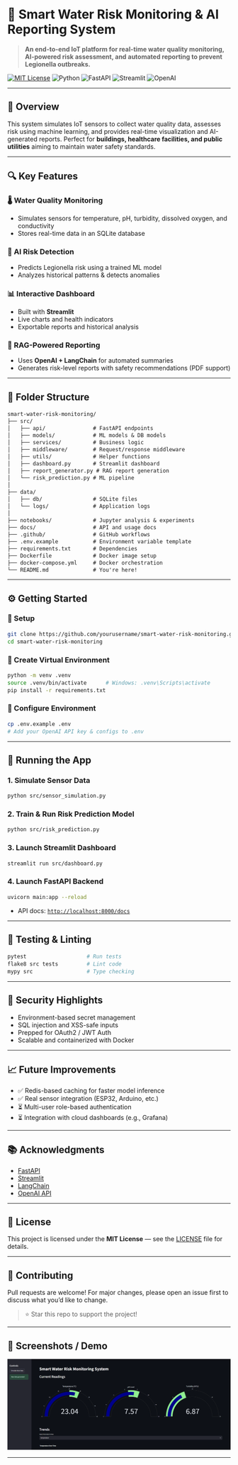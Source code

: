 # 🚰 Smart Water Risk Monitoring & AI Reporting System

> **An end-to-end IoT platform for real-time water quality monitoring, AI-powered risk assessment, and automated reporting to prevent Legionella outbreaks.**

[![MIT License](https://img.shields.io/badge/license-MIT-yellow.svg)](LICENSE)
![Python](https://img.shields.io/badge/python-3.10%2B-blue.svg)
![FastAPI](https://img.shields.io/badge/framework-FastAPI-green.svg)
![Streamlit](https://img.shields.io/badge/visualization-Streamlit-orange.svg)
![OpenAI](https://img.shields.io/badge/AI-OpenAI-purple.svg)

---

## 🧠 Overview

This system simulates IoT sensors to collect water quality data, assesses risk using machine learning, and provides real-time visualization and AI-generated reports.
Perfect for **buildings, healthcare facilities, and public utilities** aiming to maintain water safety standards.

---

## 🔍 Key Features

### 🌡️ Water Quality Monitoring

* Simulates sensors for temperature, pH, turbidity, dissolved oxygen, and conductivity
* Stores real-time data in an SQLite database

### 🧠 AI Risk Detection

* Predicts Legionella risk using a trained ML model
* Analyzes historical patterns & detects anomalies

### 📊 Interactive Dashboard

* Built with **Streamlit**
* Live charts and health indicators
* Exportable reports and historical analysis

### 📝 RAG-Powered Reporting

* Uses **OpenAI + LangChain** for automated summaries
* Generates risk-level reports with safety recommendations (PDF support)

---

## 📁 Folder Structure

```
smart-water-risk-monitoring/
├── src/
│   ├── api/               # FastAPI endpoints
│   ├── models/            # ML models & DB models
│   ├── services/          # Business logic
│   ├── middleware/        # Request/response middleware
│   ├── utils/             # Helper functions
│   ├── dashboard.py       # Streamlit dashboard
│   ├── report_generator.py # RAG report generation
│   └── risk_prediction.py # ML pipeline
│
├── data/
│   ├── db/                # SQLite files
│   └── logs/              # Application logs
│
├── notebooks/             # Jupyter analysis & experiments
├── docs/                  # API and usage docs
├── .github/               # GitHub workflows
├── .env.example           # Environment variable template
├── requirements.txt       # Dependencies
├── Dockerfile             # Docker image setup
├── docker-compose.yml     # Docker orchestration
└── README.md              # You're here!
```

---

## ⚙️ Getting Started

### 🔧 Setup

```bash
git clone https://github.com/yourusername/smart-water-risk-monitoring.git
cd smart-water-risk-monitoring
```

### 🐍 Create Virtual Environment

```bash
python -m venv .venv
source .venv/bin/activate      # Windows: .venv\Scripts\activate
pip install -r requirements.txt
```

### 🔐 Configure Environment

```bash
cp .env.example .env
# Add your OpenAI API key & configs to .env
```

---

## 🚀 Running the App

### 1. Simulate Sensor Data

```bash
python src/sensor_simulation.py
```

### 2. Train & Run Risk Prediction Model

```bash
python src/risk_prediction.py
```

### 3. Launch Streamlit Dashboard

```bash
streamlit run src/dashboard.py
```

### 4. Launch FastAPI Backend

```bash
uvicorn main:app --reload
```

* API docs: [`http://localhost:8000/docs`](http://localhost:8000/docs)

---

## 🧪 Testing & Linting

```bash
pytest                   # Run tests
flake8 src tests         # Lint code
mypy src                 # Type checking
```

---

## 🔐 Security Highlights

* Environment-based secret management
* SQL injection and XSS-safe inputs
* Prepped for OAuth2 / JWT Auth
* Scalable and containerized with Docker

---

## 📈 Future Improvements

* ✅ Redis-based caching for faster model inference
* ✅ Real sensor integration (ESP32, Arduino, etc.)
* ⏳ Multi-user role-based authentication
* ⏳ Integration with cloud dashboards (e.g., Grafana)

---

## 📚 Acknowledgments

* [FastAPI](https://fastapi.tiangolo.com)
* [Streamlit](https://streamlit.io/)
* [LangChain](https://www.langchain.com/)
* [OpenAI API](https://platform.openai.com/)

---

## 📄 License

This project is licensed under the **MIT License** — see the [LICENSE](LICENSE) file for details.

---

## 🤝 Contributing

Pull requests are welcome! For major changes, please open an issue first to discuss what you’d like to change.

> ⭐ Star this repo to support the project!

---

## 🎥 Screenshots / Demo 

![alt text](image.png)

---